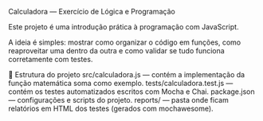 Calculadora — Exercício de Lógica e Programação

Este projeto é uma introdução prática à programação com JavaScript.

A ideia é simples: mostrar como organizar o código em funções, como reaproveitar uma dentro da outra e como validar se tudo funciona corretamente com testes.

📂 Estrutura do projeto
src/calculadora.js — contém a implementação da função matemática soma como exemplo.
tests/calculadora.test.js — contém os testes automatizados escritos com Mocha e Chai.
package.json — configurações e scripts do projeto.
reports/ — pasta onde ficam relatórios em HTML dos testes (gerados com mochawesome).

